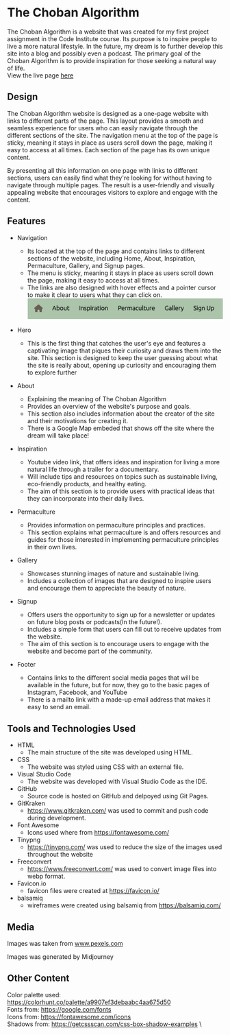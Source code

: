 # The Choban Algorithm

The Choban Algorithm is a website that was created for my first project assignment in the Code Institute course. Its purpose is to inspire people to live a more natural lifestyle. In the future, my dream is to further develop this site into a blog and possibly even a podcast. The primary goal of the Choban Algorithm is to provide inspiration for those seeking a natural way of life. \
View the live page [here](https://birgerosterberg.github.io/thechobanalgorithm/)

## Design

The Choban Algorithm website is designed as a one-page website with links to different parts of the page. This layout provides a smooth and seamless experience for users who can easily navigate through the different sections of the site. The navigation menu at the top of the page is sticky, meaning it stays in place as users scroll down the page, making it easy to access at all times. Each section of the page has its own unique content.

By presenting all this information on one page with links to different sections, users can easily find what they're looking for without having to navigate through multiple pages. The result is a user-friendly and visually appealing website that encourages visitors to explore and engage with the content.

## Features

- Navigation

  - Its located at the top of the page and contains links to different sections of the website, including Home, About, Inspiration, Permaculture, Gallery, and Signup pages.
  - The menu is sticky, meaning it stays in place as users scroll down the page, making it easy to access at all times.
  - The links are also designed with hover effects and a pointer cursor to make it clear to users what they can click on. \
    ![Navigation image](assets/readme/navigation.png)

- Hero

  - This is the first thing that catches the user's eye and features a captivating image that piques their curiosity and draws them into the site. This section is designed to keep the user guessing about what the site is really about, opening up curiosity and encouraging them to explore further

- About

  - Explaining the meaning of The Choban Algorithm
  - Provides an overview of the website's purpose and goals.
  - This section also includes information about the creator of the site and their motivations for creating it.
  - There is a Google Map embeded that shows off the site where the dream will take place!

- Inspiration

  - Youtube video link, that offers ideas and inspiration for living a more natural life through a trailer for a documentary.
  - Will include tips and resources on topics such as sustainable living, eco-friendly products, and healthy eating.
  - The aim of this section is to provide users with practical ideas that they can incorporate into their daily lives.

- Permaculture

  - Provides information on permaculture principles and practices.
  - This section explains what permaculture is and offers resources and guides for those interested in implementing permaculture principles in their own lives.

- Gallery

  - Showcases stunning images of nature and sustainable living.
  - Includes a collection of images that are designed to inspire users and encourage them to appreciate the beauty of nature.

- Signup

  - Offers users the opportunity to sign up for a newsletter or updates on future blog posts or podcasts(In the future!).
  - Includes a simple form that users can fill out to receive updates from the website.
  - The aim of this section is to encourage users to engage with the website and become part of the community.

- Footer

  - Contains links to the different social media pages that will be available in the future, but for now, they go to the basic pages of Instagram, Facebook, and YouTube
  - There is a mailto link with a made-up email address that makes it easy to send an email.

## Tools and Technologies Used

- HTML
  - The main structure of the site was developed using HTML.
- CSS
  - The website was styled using CSS with an external file.
- Visual Studio Code
  - The website was developed with Visual Studio Code as the IDE.
- GitHub
  - Source code is hosted on GitHub and delpoyed using Git Pages.
- GitKraken
  - https://www.gitkraken.com/ was used to commit and push code during development.
- Font Awesome
  - Icons used where from https://fontawesome.com/
- Tinypng
  - https://tinypng.com/ was used to reduce the size of the images used throughout the website
- Freeconvert
  - https://www.freeconvert.com/ was used to convert image files into webp format.
- Favicon.io
  - favicon files were created at https://favicon.io/
- balsamiq
  - wireframes were created using balsamiq from https://balsamiq.com/

## Media

Images was taken from www.pexels.com

Images was generated by Midjourney

## Other Content

Color palette used: https://colorhunt.co/palette/a9907ef3debaabc4aa675d50 \
Fonts from: https://google.com/fonts \
Icons from: https://fontawesome.com/icons \
Shadows from: https://getcssscan.com/css-box-shadow-examples \
